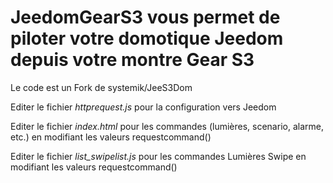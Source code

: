 # JeedomGearS3 vous permet de piloter votre domotique Jeedom depuis votre montre Gear S3 

Le code est un Fork de systemik/JeeS3Dom


Editer le fichier *httprequest.js* pour la configuration vers Jeedom

Editer le fichier *index.html* pour les commandes (lumières, scenario, alarme, etc.) en modifiant les valeurs requestcommand()

Editer le fichier *list_swipelist.js* pour les commandes Lumières Swipe en modifiant les valeurs requestcommand()
